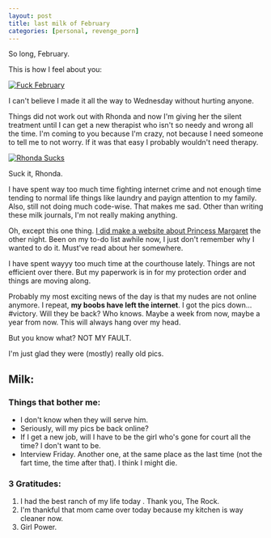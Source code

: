 ```yaml
---
layout: post
title: last milk of February
categories: [personal, revenge_porn]
---
```


So long, February. 

This is how I feel about you: 

[![Fuck February](https://github.com/kdawgy/kdawgy.github.io/blob/master/_posts/assets/asset.jpg?raw=true)](https://twitter.com/raebress/status/969055235980210176)


I can't believe I made it all the way to Wednesday without hurting anyone. 

Things did not work out with Rhonda and now I'm giving her the silent treatment until I can get a new therapist who isn't so needy and wrong all the time. I'm coming to you because I'm crazy, not because I need someone to tell me to not worry. If it was that easy I probably wouldn't need therapy. 

[![Rhonda Sucks](https://github.com/kdawgy/kdawgy.github.io/blob/master/_posts/assets/asset-2.jpg?raw=true)](https://twitter.com/raebress/status/968717905583071232)


Suck it, Rhonda. 

I have spent way too much time fighting internet crime and not enough time tending to normal life things like laundry and payign attention to my family. Also, still not doing much code-wise. That makes me sad. Other than writing these milk journals, I'm not really making anything. 

Oh, except this one thing. [I did make a website about Princess Margaret](https://kdawgy.github.io/pages/Margaret/) the other night. Been on my to-do list awhile now, I just don't remember why I wanted to do it. Must've read about her somewhere.  

I have spent wayyy too much time at the courthouse lately. Things are not efficient over there. But my paperwork is in for my protection order and things are moving along. 

Probably my most exciting news of the day is that my nudes are not online anymore. I repeat, **my boobs have left the internet**. I got the pics down... #victory. Will they be back? Who knows. Maybe a week from now, maybe a year from now. This will always hang over my head. 

But you know what? NOT MY FAULT. 

I'm just glad they were (mostly) really old pics. 

## Milk: 

### Things that bother me: 
- I don't know when they will serve him. 
- Seriously, will my pics be back online?
- If I get a new job, will I have to be the girl who's gone for court all the time? I don't want to be.  
- Interview Friday. Another one, at the same place as the last time (not the fart time, the time after that). I think I might die. 

### 3 Gratitudes: 
1. I had the best ranch of my life today . Thank you, The Rock. 
2. I'm thankful that mom came over today because my kitchen is way cleaner now. 
3. Girl Power.

